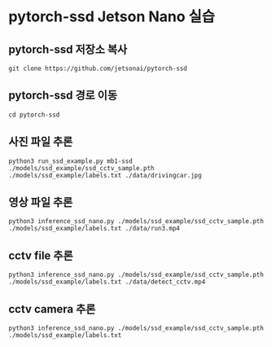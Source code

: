 
# pytorch-ssd Jetson Nano 실습
## pytorch-ssd 저장소 복사
```
git clone https://github.com/jetsonai/pytorch-ssd
```
## pytorch-ssd 경로 이동
```
cd pytorch-ssd
```
## 사진 파일 추론
```
python3 run_ssd_example.py mb1-ssd ./models/ssd_example/ssd_cctv_sample.pth ./models/ssd_example/labels.txt ./data/drivingcar.jpg
```
## 영상 파일 추론
```
python3 inference_ssd_nano.py ./models/ssd_example/ssd_cctv_sample.pth ./models/ssd_example/labels.txt ./data/run3.mp4
```
## cctv file 추론
```
python3 inference_ssd_nano.py ./models/ssd_example/ssd_cctv_sample.pth ./models/ssd_example/labels.txt ./data/detect_cctv.mp4
```
## cctv camera 추론
```
python3 inference_ssd_nano.py ./models/ssd_example/ssd_cctv_sample.pth ./models/ssd_example/labels.txt
```
